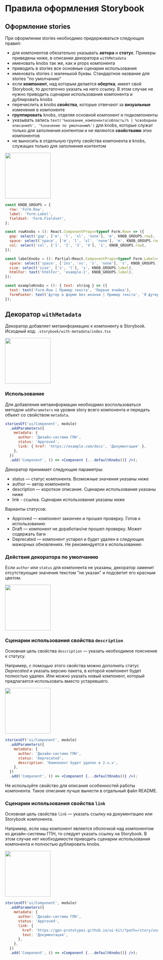 # Правила оформления Storybook

## Оформление stories

При оформлении stories необходимо придерживаться следующих правил:

-   для компонентов обязательно указывать **автора** и **статус**. Примеры приведены ниже, в описании декоратора `withMetadata`
-   именовать knobs так же, как и props компонента
-   приводить в stories все основные сценарии использования
-   именовать stories с маленькой буквы. Стандартное название для stories "по умолчанию"
-   если **компонент**, над которым делается **обертка**, имеет свой Storybook, то достаточно указать на него ссылку. В этом случае не нужно приводить сценарии использования компонента и дублировать knobs
-   перечислить в knobs **свойства**, которые отвечают за **визуальные** изменения в компоненте
-   **группировать** knobs, отделяя основной компонент и подкомпоненты
-   указывать запись `text('%название_компонента(область)% | %свободное описание%', '%значение по умолчанию%')` для knobs, которые служат только для заполнения контентом и не являются **свойствами** этих компонентов
-   не выносить в отдельную группу свойства компонента в knobs, служащих только для заполнения контентом

<img src="static/storybook/pic-1.png" height="150">

```jsx
const KNOB_GROUPS = {
  row: 'Form.Row',
  label: 'Form.Label',
  fieldset: 'Form.Fieldset',
};

const rowKnobs = (): React.ComponentProps<typeof Form.Row> => ({
  gap: select('gap', ['m', 'l', 'xl', 'none'], 'm', KNOB_GROUPS.row),
  space: select('space', ['m', 'l', 'xl', 'none'], 'm', KNOB_GROUPS.row),
  col: select('col', ['1', '2', '3', '4'], '1', KNOB_GROUPS.row),
});

const labelKnobs = (): Partial<React.ComponentProps<typeof Form.Label>> => ({
  space: select('space', ['2xs', 'xs', 's', 'none'], 's', KNOB_GROUPS.label),
  size: select('size', ['s', 'l'], 's', KNOB_GROUPS.label),
  htmlFor: text('htmlFor', 'example-1', KNOB_GROUPS.label),
});

const exampleKnobs = (): { text: string } => ({
  text: text('Form.Row | Пример текста', 'Первая ячейка'),
  formFooter: text('футер в форме без иконки | Пример текста', 'Я футер'),
});
```

## Декоратор `withMetadata`

Декоратор добавляет метаинформацию к компоненту в Storybook.
Исходный код: `.storybook/with-metadata/index.tsx`

<img src="static/with-metadata/pic-1.png" height="150">

### Использование

Для добавления метаинформации необходимо воспользоваться методом `addParameters` на уровне story всего компонента и передать объект со свойством `metadata`.

```jsx
storiesOf('ui/Component', module)
  .addParameters({
    metadata: {
      author: 'Дизайн-система ГПН',
      status: 'Approved',
      link: { href: 'https://example.com/docs', 'Документация' },
    },
  })
  .add('Component', () => <Component {...defaultKnobs()} />);
```

Декоратор принимает следующие параметры:

-   status — статус компонента. Возможные значения указаны ниже
-   author — автор компонента
-   description — короткое описание. Сценарии использования указаны ниже
-   link - ссылка. Сценарии использования указаны ниже

Варианты статусов:

-   Approved — компонент закончен и прошел проверку. Готов к использованию
-   Draft — компонент не доработан/не прошел проверку. Может содержать баги
-   Deprecated — компонент устарел и будет удален в следующих мажорных обновлениях. Не рекомендуется к использованию

### Действия декоратора по умолчанию

Если `author` или `status` для компонента не указаны, декоратор заменит отсутствующие значения текстом "не указан" и подсветит его красным цветом.

<img src="static/with-metadata/pic-4.png" height="150">

### Сценарии использования свойства `description`

Основная цель свойства `description` — указать необходимое пояснение к статусу.

Например, с помощью этого свойства можно дополнить статус _Deprecated_ и указать версию пакета, в которой компонент будет полностью удален. Или можно указать новый компонент, который предлагается использовать вместо устаревшего.

<img src="static/with-metadata/pic-2.png" height="150">

```jsx
storiesOf('ui/Component', module)
  .addParameters({
    metadata: {
      author: 'Дизайн-система ГПН',
      status: 'Deprecated',
      description: 'Компонент будет удален в 2.x.x',
    },
  })
  .add('Component', () => <Component {...defaultKnobs()} />);
```

Не используйте свойство для описания особенностей работы компонента. Такое описание лучше вынести в отдельный файл README.

### Сценарии использования свойства `link`

Основная цель свойства `link` — указать ссылку на документацию или Storybook компонента.

Например, если наш компонент является оболочкой над компонентом из дизайн-системы ГПН, то следует указать ссылку на Storybook. В этом случае нет необходимости приводить сценарии использования компонента и полностью дублировать knobs.

<img src="static/with-metadata/pic-5.png" height="150">

```jsx
storiesOf('ui/Component', module)
  .addParameters({
    metadata: {
      author: 'Дизайн-система ГПН',
      status: 'Approved',
      link: {
        href: 'https://gpn-prototypes.github.io/ui-kit/?path=/story/user',
        text: 'Документация',
      },
    },
  })
  .add('Component', () => <Component {...defaultKnobs()} />);
```
